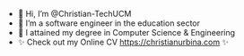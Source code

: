 - 👋 Hi, I’m @Christian-TechUCM
- 👀 I’m  a software engineer in the education sector
- 🌱 I attained my degree in Computer Science & Engineering
-  ✨ Check out my Online CV   https://christianurbina.com  ✨

<!---
Christian-TechUCM/Christian-TechUCM is a ✨ special ✨ repository because its `README.md` (this file) appears on your GitHub profile.
You can click the Preview link to take a look at your changes.
--->
